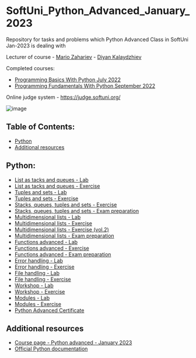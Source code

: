 # SoftUni_Python_Advanced_January_2023
Repository for tasks and problems which Python Advanced Class in SoftUni Jan-2023 is dealing with

Lecturer of course - [Mario Zahariev](https://github.com/zahariev-webbersof)
                   - [Diyan Kalaydzhiev](https://github.com/DiyanKalaydzhiev23)

Completed courses:
- [Programming Basics With Python July 2022](https://github.com/KaloyanLevenov/programming_fundamentals_python_september_2022/tree/main/001_programming_basics_with_python_july_2022)
- [Programming Fundamentals With Python September 2022](https://github.com/KaloyanLevenov/programming_fundamentals_python_september_2022)

Online judge system - https://judge.softuni.org/

![image](https://user-images.githubusercontent.com/68993494/185683680-bcfefe65-88fb-4192-b0b2-ff9130c39487.png)

## Table of Contents:

- [Python](#python)
- [Additional resources](#additional-resources)

## Python:

- [List as tacks and queues - Lab](https://github.com/KaloyanLevenov/python_advanced_SoftUni_Jan_2023/tree/main/01_lists_as_stacks_and_queues_lab)
- [List as tacks and queues - Exercise](https://github.com/KaloyanLevenov/python_advanced_SoftUni_Jan_2023/tree/main/02_lists_as_stacks_and_queues_exercise)
- [Tuples and sets - Lab](https://github.com/KaloyanLevenov/python_advanced_SoftUni_Jan_2023/tree/main/03_tuples_and_sets_lab)
- [Tuples and sets - Exercise](https://github.com/KaloyanLevenov/python_advanced_SoftUni_Jan_2023/tree/main/04_tuples_and_sets_exercise)
- [Stacks, queues, tuples and sets - Exercise](https://github.com/KaloyanLevenov/python_advanced_SoftUni_Jan_2023/tree/main/05_stacks_queues_tuples_and_sets_exercise)
- [Stacks, queues, tuples and sets - Exam preparation ](https://github.com/KaloyanLevenov/python_advanced_SoftUni_Jan_2023/tree/main/06_stacks_queues_tuples_and_sets_exam_preparation)
- [Multidimensional lists - Lab](https://github.com/KaloyanLevenov/python_advanced_SoftUni_Jan_2023/tree/main/07_multidimensional_lists_lab)
- [Multidimensional lists - Exercise](https://github.com/KaloyanLevenov/python_advanced_SoftUni_Jan_2023/tree/main/08_multidimensional_lists_exercise)
- [Multidimensional lists - Exercise (vol.2)](https://github.com/KaloyanLevenov/python_advanced_SoftUni_Jan_2023/tree/main/09_multidimentional_lists_exercise_vol_2)
- [Multidimensional lists - Exam preparation](https://github.com/KaloyanLevenov/python_advanced_SoftUni_Jan_2023/tree/main/10_multidemensional_lists_exam_preparation)
- [Functions advanced - Lab](https://github.com/KaloyanLevenov/python_advanced_SoftUni_Jan_2023/tree/main/10_functions_advanced_lab)
- [Functions advanced - Exercise](https://github.com/KaloyanLevenov/python_advanced_SoftUni_Jan_2023/tree/main/11_functions_advanced_exercise)
- [Functions advanced - Exam preparation](https://github.com/KaloyanLevenov/python_advanced_SoftUni_Jan_2023/tree/main/13_function_advanced_exam_preparation)
- [Error handling - Lab](https://github.com/KaloyanLevenov/python_advanced_SoftUni_Jan_2023/tree/main/12_error_handling_lab)
- [Error handling - Exercise](https://github.com/KaloyanLevenov/python_advanced_SoftUni_Jan_2023/tree/main/13_error_handling_exercise)
- [File handling - Lab](https://github.com/KaloyanLevenov/python_advanced_SoftUni_Jan_2023/tree/main/16_file_handling_lab)
- [File handling - Exercise](https://github.com/KaloyanLevenov/python_advanced_SoftUni_Jan_2023/tree/main/17_file_handling_exercise)
- [Workshop - Lab](https://github.com/KaloyanLevenov/python_advanced_SoftUni_Jan_2023/tree/main/18_workshop_lab)
- [Workshop - Exercise](https://github.com/KaloyanLevenov/python_advanced_SoftUni_Jan_2023/tree/main/19_workshop_exercise)
- [Modules - Lab](https://github.com/KaloyanLevenov/python_advanced_SoftUni_Jan_2023/tree/main/20_modules_lab)
- [Modules - Exercise](https://github.com/KaloyanLevenov/python_advanced_SoftUni_Jan_2023/tree/main/21_modules_exercise)
- [Python Advanced Certificate](https://github.com/KaloyanLevenov/python_advanced_SoftUni_Jan_2023/tree/main/22_python_advanced_certificate)
  
## Additional resources

- [Course page - Python advanced - January 2023](https://softuni.bg/trainings/3963/python-advanced-january-2023)
- [Official Python documentation](https://docs.python.org/3/)
